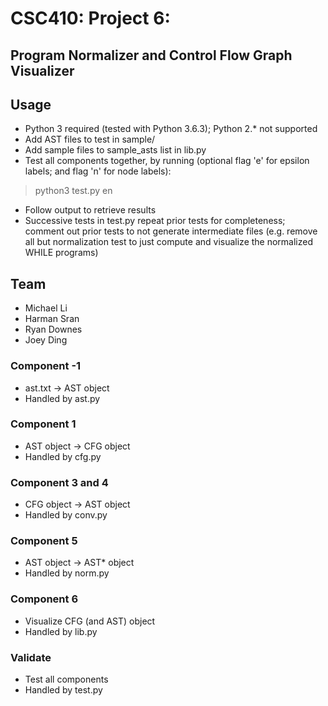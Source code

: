 # CSC410: Project 6:
## Program Normalizer and Control Flow Graph Visualizer

## Usage
- Python 3 required (tested with Python 3.6.3); Python 2.* not supported
- Add AST files to test in sample/
- Add sample files to sample_asts list in lib.py
- Test all components together, by running (optional flag 'e' for epsilon labels; and flag 'n' for node labels):
> python3 test.py en
- Follow output to retrieve results
- Successive tests in test.py repeat prior tests for completeness; comment out prior tests to not generate intermediate files (e.g. remove all but normalization test to just compute and visualize the normalized WHILE programs)

## Team
- Michael Li
- Harman Sran
- Ryan Downes
- Joey Ding

### Component -1
- ast.txt -> AST object
- Handled by ast.py

### Component 1
- AST object -> CFG object
- Handled by cfg.py

### Component 3 and 4
- CFG object -> AST object
- Handled by conv.py

### Component 5
- AST object -> AST* object
- Handled by norm.py

### Component 6
- Visualize CFG (and AST) object
- Handled by lib.py

### Validate
- Test all components
- Handled by test.py